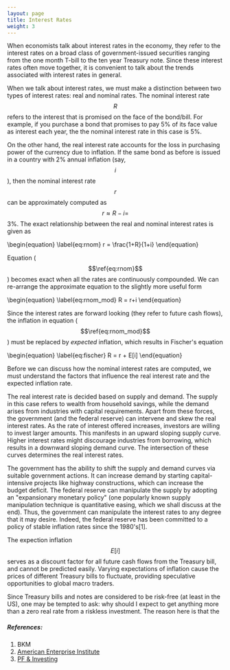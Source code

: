 ```yaml
---
layout: page
title: Interest Rates
weight: 3
---
```

When economists talk about interest rates in the economy, they refer to the 
interest rates on a broad class of government-issued securities ranging from 
the one month T-bill to the ten year Treasury note. Since these interest
rates often move together, it is convenient to talk about the trends associated
with interest rates in general.

When we talk about interest rates, we must make a distinction between two types
of interest rates: real and nominal rates. The nominal interest rate $$R$$ 
refers to the interest that is promised on the face of the bond/bill. For 
example, if you purchase a bond that promises to pay 5% of its face value as 
interest each year, the the nominal interest rate in this case is 5%.

On the other hand, the real interest rate accounts for the loss in purchasing 
power of the currency due to inflation. If the same bond as before is issued 
in a country with 2% annual inflation (say, $$i$$), then the nominal interest 
rate $$r$$ can be approximately computed as $$r \approx R-i =$$3%. The exact
relationship between the real and nominal interest rates is given as

\begin{equation}
\label{eq:rnom}
r = \frac{1+R}{1+i}
\end{equation}

Equation ($$\ref{eq:rnom}$$) becomes exact when all the rates are continuously
compounded. We can re-arrange the approximate equation to the slightly more
useful form

\begin{equation}
\label{eq:rnom_mod}
R = r+i
\end{equation}

Since the interest rates are forward looking (they refer to future cash
flows), the inflation in equation ($$\ref{eq:rnom_mod}$$) must be replaced
by _expected_ inflation, which results in Fischer's equation

\begin{equation}
\label{eq:fischer}
R = r + E[i]
\end{equation}

Before we can discuss how the nominal interest rates are computed, we must
understand the factors that influence the real interest rate and the 
expected inflation rate.

The real interest rate is decided based on supply
and demand. The supply in this case refers to wealth from household savings,
while the demand arises from industries with capital requirements. Apart from
these forces, the government (and the federal reserve) can intervene and
skew the real interest rates. As the rate of interest offered increases, 
investors are willing to invest larger amounts. This manifests in an upward
sloping supply curve. Higher interest rates might discourage industries from
borrowing, which results in a downward sloping demand curve. The intersection
of these curves determines the real interest rates.

The government has the ability to shift the supply and demand curves via
suitable government actions. It can increase demand by starting 
capital-intensive projects like highway constructions, which can increase
the budget deficit. The federal reserve
can manipulate the supply by adopting an "expansionary monetary policy"
(one popularly known supply manipulation technique
is quantitative easing, which we shall discuss at the end). Thus, the 
government can manipulate the interest rates to any degree that it may desire.
Indeed, the federal reserve has been committed to a policy of stable inflation
rates since the 1980's[1]. 

The expection inflation $$E[i]$$ serves as a discount factor for all future 
cash flows from the Treasury bill, and cannot be predicted easily. Varying 
expectations of inflation cause the prices of different Treasury bills to
fluctuate, providing speculative opportunities to global macro traders. 

Since Treasury bills and notes are considered to be risk-free (at least in the
US), one may be tempted to ask: why should I expect to get anything more than
a zero real rate from a riskless investment. The reason here is that the

<h5>References:</h5>

1. BKM
2. [American Enterprise Institute](http://www.aei.org/article/economics/fiscal-policy/what-determines-interest-rates/)
3. [PF & Investing](http://pfinvesting.com/2007/10/19/interest-rate/)
